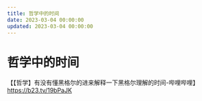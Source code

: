 ```yaml
---
title: 哲学中的时间
date: 2023-03-04 00:00:00
updated: 2023-03-04 00:00:00
---
```


# 哲学中的时间

【【哲学】有没有懂黑格尔的进来解释一下黑格尔理解的时间-哔哩哔哩】 https://b23.tv/19bPaJK
